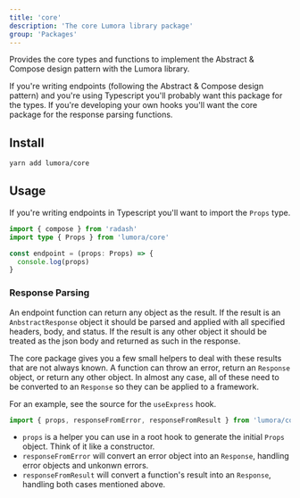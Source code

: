 ```yaml
---
title: 'core'
description: 'The core Lumora library package'
group: 'Packages'
---
```


Provides the core types and functions to implement the Abstract & Compose design pattern with the Lumora library.

If you're writing endpoints (following the Abstract & Compose design pattern) and you're using Typescript you'll probably want this package for the types. If you're developing your own hooks you'll want the core package for the response parsing functions.

## Install

```sh
yarn add lumora/core
```

## Usage

If you're writing endpoints in Typescript you'll want to import the `Props` type.

```ts
import { compose } from 'radash'
import type { Props } from 'lumora/core'

const endpoint = (props: Props) => {
  console.log(props)
}
```

### Response Parsing

An endpoint function can return any object as the result. If the result is an `AnbstractResponse` object it should be parsed and applied with all specified headers, body, and status. If the result is any other object it should be treated as the json body and returned as such in the response.

The core package gives you a few small helpers to deal with these results that are not always known. A function can throw an error, return an `Response` object, or return any other object. In almost any case, all of these need to be converted to an `Response` so they can be applied to a framework.

For an example, see the source for the `useExpress` hook.

```ts
import { props, responseFromError, responseFromResult } from 'lumora/core'
```

- `props` is a helper you can use in a root hook to generate the initial `Props` object. Think of it like a constructor.
- `responseFromError` will convert an error object into an `Response`, handling error objects and unkonwn errors.
- `responseFromResult` will convert a function's result into an `Response`, handling both cases mentioned above.
